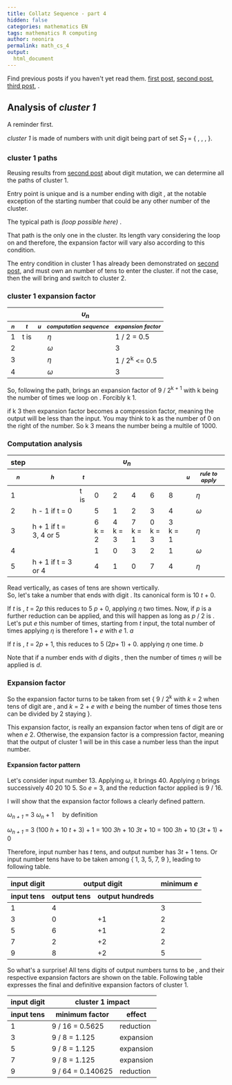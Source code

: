 ```yaml
---
title: Collatz Sequence - part 4
hidden: false
categories: mathematics EN
tags: mathematics R computing 
author: neonira
permalink: math_cs_4
output:
  html_document
---
```

Find previous posts if you haven't yet read them. [first post](https://neonira.github.io/math_cs_1), [second post](https://neonira.github.io/math_cs_2), [third post](https://neonira.github.io/math_cs_3), .   

## Analysis of <cite class='kw'>cluster 1</cite>

A reminder first.  

<cite class='kw'>cluster 1</cite> is made of numbers with unit digit being part of set <cite class='kw' style='font-size:1.1em;'>S<sub>1</sub></cite> = { <span class='digit digit6'></span>, <span class='digit digit3'></span>, <span class='digit digit0'></span>, <span class='digit digit5'></span> }.

<!--
<span class='digit digit2'></span> 
<cite class='kw'>t</cite>
<cite class='kw even'></cite>
-->

### cluster 1 paths

Reusing results from [second post](math_cs_2) about digit mutation, we can determine all the paths of cluster 1. 

Entry point is unique and is a number ending with digit <span class='digit digit6'></span> , at the notable exception of the starting number that could be any other number of the cluster.  

The typical path is <span class='digit digit6'></span> <cite class='arrow'></cite><span class='digit digit3'></span> <cite class='arrow'></cite> <span class='digit digit0'></span> <cite class='arrow'> (loop possible here)</cite><span class='digit digit5'></span> <cite class='arrow'></cite> <span class='digit digit6'></span>.  

That path is the only one in the cluster. Its length vary considering the loop on <span class='digit digit0'></span> and therefore, the expansion factor will vary also according to this condition.  

The entry condition in cluster 1 has already been demonstrated on [second post](math_cs_2), and <span class='digit digit6'></span> must own an <cite class='kw even'></cite> number of tens to enter the cluster. if not the case, then the <span class='digit digit6'></span> will bring <span class='digit digit8'></span> and switch to cluster 2. 


### cluster 1 expansion factor
<table>
<thead>
<tr style='font-weight:bold'>
<th colspan='5'> <cite class='kw'> &upsilon;<sub>n</sub></cite></th>
</tr>
<tr style='font-weight:bold;font-style:oblique;font-size:.8em'>
<th>n</th>
<th>t</th>
<th>u</th>
<th>computation sequence</th>
<th>expansion factor</th>
</tr>
</thead>
<tbody>
<tr>
<td>1</td>
<td>t is <cite class='kw even'></cite></td>
<td><span class='digit digit6'></span></td>
<td><cite class='kw'>&eta;</cite></td>
<td>1 / 2 = 0.5</td>
</tr>
<tr>
<td>2</td>
<td></td>
<td><span class='digit digit3'></span></td>
<td><cite class='kw'>&omega;</cite></td>
<td>3</td>
</tr>
<tr>
<td>3</td>
<td></td>
<td><span class='digit digit0'></span></td>
<td><cite class='kw'>&eta;</cite></td>
<td>1 / 2<sup>k</sup> &lt;= 0.5 </td>
</tr>
<tr>
<td>4</td>
<td></td>
<td><span class='digit digit5'></span></td>
<td><cite class='kw'>&omega;</cite></td>
<td>3</td>
</tr>
</tbody>
</table>


So, following the path, brings an expansion factor of 9 / 2<sup>k + 1</sup> with k being the number of times we loop on <span class='digit digit0'></span>. Forcibly k <cite class='math_ge'></cite>1.  

if k <cite class='math_ge'></cite>3 then expansion factor becomes a compression factor, meaning the output will be less than the input. You may think to k as the number of 0 on the right of the number. So k <cite class='math_ge'></cite>3 means the number being a multile of 1000.


### Computation analysis
<table>
<thead>
<tr style='font-weight:bold'>
<th>step</th>
<th colspan='9'> <cite class='kw'> &upsilon;<sub>n</sub></cite></th>
</tr>
<tr style='font-weight:bold;font-style:oblique;font-size:.8em'>
<th>n</th>
<th>h</th>
<th>t</th>
<th></th>
<th></th>
<th></th>
<th></th>
<th></th>
<th>u</th>
<th>rule to apply</th>
</tr>
</thead>
<tbody>
<tr>
<td>1</td>
<td></td>
<td>t is <cite class='kw even'></cite></td>
<td>0</td><td>2</td><td>4</td><td>6</td><td>8</td>
<td><span class='digit digit6'></span></td>
<td><cite class='kw'>&eta;</cite></td>
</tr>
<tr>
<td>2</td>
<td> h - 1 if t = 0</td>
<td> </td>
<td>5</td><td>1</td><td>2</td><td>3</td><td>4</td>
<td><span class='digit digit3'></span></td>
<td><cite class='kw'>&omega;</cite></td>
</tr>
<tr>
<td>3</td>
<td> h + 1 if t = 3, 4 or 5</td>
<td></td>
<td>6<br>k = 2</td><td>4<br>k = 3</td><td>7<br>k = 1</td><td>0<br>k = 3</td><td>3<br>k = 1</td>
<td><span class='digit digit0'></span></td>
<td><cite class='kw'>&eta;</cite></td>
</tr>
<tr>
<td>4</td>
<td></td>
<td></td>
<td>1</td><td>0</td><td>3</td><td>2</td><td>1</td>
<td><span class='digit digit5'></span></td>
<td><cite class='kw'>&omega;</cite></td>
</tr>

<tr>
<td>5</td>
<td>h + 1 if t = 3 or 4</td>
<td></td>
<td>4</td><td>1</td><td>0</td><td>7</td><td>4</td>
<td><span class='digit digit6'></span></td>
<td><cite class='kw'>&eta;</cite></td>
</tr>
</tbody>
</table>

Read vertically, as cases of tens are shown vertically.  
So, let's take a number that ends with digit <span class='digit digit0'></span>. Its canonical form is 10 <cite class='kw'>t</cite> + 0.  

If <cite class='kw'>t</cite> is <cite class='kw even'></cite>, <cite class='kw'>t</cite> = 2<cite class='kw'>p</cite> this reduces to 5 <cite class='kw'>p</cite> + 0, applying <cite class='kw'>&eta;</cite> two times. Now, if <cite class='kw'>p</cite> is <cite class='kw even'></cite> a further reduction can be applied, and this will happen as long as <cite class='kw'>p</cite> / 2 is <cite class='kw even'></cite>. Let's put <cite class='kw'>e</cite> this number of times, starting from <cite class='kw'>t</cite> input, the total number of times applying <cite class='kw'>&eta;</cite> is therefore 1 + <cite class='kw'>e</cite> with <cite class='kw'>e</cite> <cite class='math_ge'></cite> 1.  <cite class='refeq'>a</cite>  

If <cite class='kw'>t</cite> is <cite class='kw odd'></cite>, <cite class='kw'>t</cite> = 2<cite class='kw'>p</cite> + 1, this reduces to 5 (2<cite class='kw'>p</cite>+ 1) + 0. applying <cite class='kw'>&eta;</cite> one time. <cite class='refeq'>b</cite>  

Note that if a number ends with <cite class='kw'>d</cite> digits <span class='digit digit0'></span>, then the number of times <cite class='kw'>&eta;</cite> will be applied is <cite class='kw'>d</cite>. 

### Expansion factor 

So the expansion factor turns to be taken from set { 9 / 2<sup>k</sup> with <cite class='kw'>k</cite> = 2 when tens of <span class='digit digit0'></span> digit are <cite class='kw odd'></cite>, and <cite class='kw'>k</cite> = 2 + <cite class='kw'>e</cite> with <cite class='kw'>e</cite> being the number of times those tens can be divided by 2 staying <cite class='kw even'></cite>}.  

This expansion factor, is really an expansion factor when tens of <span class='digit digit0'></span> digit are <cite class='kw odd'></cite> or when <cite class='kw'>e</cite> <cite class='math_le'></cite> 2. Otherwise, the expansion factor is a compression factor, meaning that the output of cluster 1 will be in this case a number less than the input number. 

#### Expansion factor pattern

Let's consider input number 13. Applying <cite class='kw'>&omega;</cite>, it brings 40. Applying <cite class='kw'>&eta;</cite> brings successively 40 <cite class='arrow'></cite> 20 <cite class='arrow'></cite> 10 <cite class='arrow'></cite> 5. So <cite class='kw'>e</cite> = 3, and the reduction factor applied is 9 / 16. 

I will show that the expansion factor follows a clearly defined pattern. 

<cite class='kw'> &omega;<sub>n + 1</sub></cite> = 3 <cite class='kw'> &omega;<sub>n</sub></cite> + 1 &nbsp;&nbsp;&nbsp; by definition

<cite class='kw'> &omega;<sub>n + 1</sub></cite> =  3 (100 <cite class='kw'>h</cite> + 10 <cite class='kw'>t</cite> + 3) + 1 = 100 <cite class='kw'>3h</cite> + 10 <cite class='kw'>3t</cite> + 10 = 100 <cite class='kw'>3h</cite> + 10 (<cite class='kw'>3t</cite> + 1) + 0

Therefore, input number has <cite class='kw'>t</cite> tens, and output number has 3<cite class='kw'>t</cite> + 1 tens. Or input number tens have to be taken among { 1, 3, 5, 7, 9 }, leading to following table. 

<table>
<thead>
<tr>
<th>input digit <span class='digit digit3'></span></th>
<th colspan='2'>output digit <span class='digit digit0'></span></th>
<th>minimum <cite class='kw'>e</cite></th>
</tr>
<tr>
<th>input tens </th>
<th>output tens</th>
<th>output hundreds</th>
<th> </th>
</tr>
</thead>
<tbody>
<tr><td>1</td><td>4</td><td></td><td>3</td></tr>
<tr><td>3</td><td>0</td><td>+1</td><td>2</td></tr>
<tr><td>5</td><td>6</td><td>+1</td><td>2</td></tr>
<tr><td>7</td><td>2</td><td>+2</td><td>2</td></tr>
<tr><td>9</td><td>8</td><td>+2</td><td>5</td></tr>
</tbody>
</table>

So what's a surprise! All tens digits of output numbers turns to be <cite class='kw even'></cite>, and their respective expansion factors are shown on the table. Following table expresses the final and definitive expansion factors of cluster 1. 

<table>
<thead>
<tr>
<th>input digit <span class='digit digit3'></span></th>
<th colspan='2'>cluster 1 impact</th>
</tr>
<tr>
<th>input tens</th>
<th>minimum factor</th>
<th>effect</th>
</tr>
</thead>
<tbody>
<tr><td>1</td><td>9 / 16 = 0.5625 </td><td>reduction</td></tr>
<tr><td>3</td><td>9 / 8 = 1.125</td><td>expansion</td></tr>
<tr><td>5</td><td>9 / 8 = 1.125</td><td>expansion</td></tr>
<tr><td>7</td><td>9 / 8 = 1.125</td><td>expansion</td></tr>
<tr><td>9</td><td>9 / 64 = 0.140625</td><td>reduction</td></tr>
</tbody>
</table>








